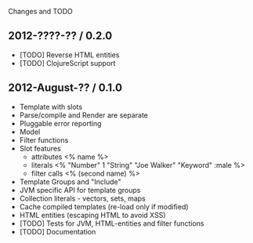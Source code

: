 Changes and TODO


## 2012-????-?? / 0.2.0

* [TODO] Reverse HTML entities
* [TODO] ClojureScript support


## 2012-August-?? / 0.1.0

* Template with slots
* Parse/compile and Render are separate
* Pluggable error reporting
* Model
* Filter functions
* Slot features
    * attributes   <% name %>
    * literals     <% "Number" 1 "String" "Joe Walker" "Keyword" :male %>
    * filter calls <% (second name) %>
* Template Groups and "Include"
* JVM specific API for template groups
* Collection literals - vectors, sets, maps
* Cache compiled templates (re-load only if modified)
* HTML entities (escaping HTML to avoid XSS)
* [TODO] Tests for JVM, HTML-entities and filter functions
* [TODO] Documentation